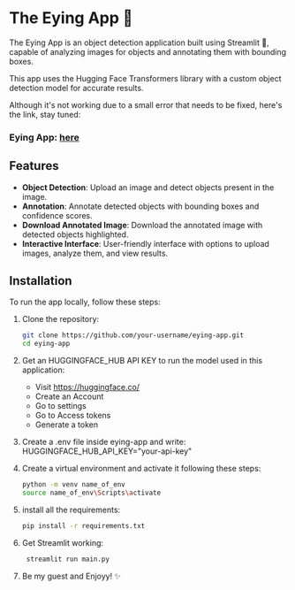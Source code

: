 # The Eying App 👀

The Eying App is an object detection application built using Streamlit 🎪, capable of analyzing images for objects and annotating them with bounding boxes.

This app uses the Hugging Face Transformers library with a custom object detection model for accurate results.

Although it's not working due to a small error that needs to be fixed, here's the link, stay tuned:
### Eying App: [here](https://eying-object-detection-tool.streamlit.app/)

## Features

- **Object Detection**: Upload an image and detect objects present in the image.
- **Annotation**: Annotate detected objects with bounding boxes and confidence scores.
- **Download Annotated Image**: Download the annotated image with detected objects highlighted.
- **Interactive Interface**: User-friendly interface with options to upload images, analyze them, and view results.

## Installation

To run the app locally, follow these steps:

1. Clone the repository:
  
     ```bash
     git clone https://github.com/your-username/eying-app.git
     cd eying-app

2. Get an HUGGINGFACE_HUB API KEY to run the model used in this application:
     - Visit https://huggingface.co/
     - Create an Account
     - Go to settings
     - Go to Access tokens
     - Generate a token

4. Create a .env file inside eying-app and write:
      HUGGINGFACE_HUB_API_KEY="your-api-key"

5. Create a virtual environment and activate it following these steps:

     ```bash
     python -m venv name_of_env
     source name_of_env\Scripts\activate

6. install all the requirements:

    ```bash
    pip install -r requirements.txt

8. Get Streamlit working:

    ```bash
     streamlit run main.py

9. Be my guest and Enjoyy! ✨
